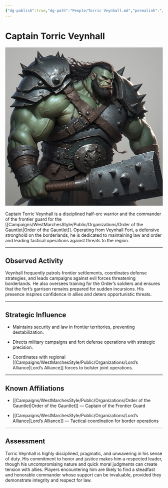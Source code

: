 ```yaml
---
{"dg-publish":true,"dg-path":"People/Torric Veynhall.md","permalink":"/people/torric-veynhall/","tags":["NPC","OrderOfTheGauntlet"],"dgShowFileTree":true}
---
```


# **Captain Torric Veynhall**

![Torric_Veynhall.jpg](/img/user/_assets/WestMarchesStyle/NPC%20Portraits/Torric_Veynhall.jpg)

Captain Torric Veynhall is a disciplined half-orc warrior and the commander of the frontier guard for the [[Campaigns/WestMarchesStyle/Public/Organizations/Order of the Gauntlet\|Order of the Gauntlet]]. Operating from Veynhall Fort, a defensive stronghold on the borderlands, he is dedicated to maintaining law and order and leading tactical operations against threats to the region.

---

## Observed Activity

Veynhall frequently patrols frontier settlements, coordinates defense strategies, and leads campaigns against evil forces threatening borderlands. He also oversees training for the Order’s soldiers and ensures that the fort’s garrison remains prepared for sudden incursions. His presence inspires confidence in allies and deters opportunistic threats.

---

## Strategic Influence

- Maintains security and law in frontier territories, preventing destabilization.
    
- Directs military campaigns and fort defense operations with strategic precision.
    
- Coordinates with regional [[Campaigns/WestMarchesStyle/Public/Organizations/Lord’s Alliance\|Lord’s Alliance]] forces to bolster joint operations.
    

---

## Known Affiliations

- [[Campaigns/WestMarchesStyle/Public/Organizations/Order of the Gauntlet\|Order of the Gauntlet]] — Captain of the Frontier Guard
    
- [[Campaigns/WestMarchesStyle/Public/Organizations/Lord’s Alliance\|Lord’s Alliance]] — Tactical coordination for border operations
    

---

## Assessment

Torric Veynhall is highly disciplined, pragmatic, and unwavering in his sense of duty. His commitment to honor and justice makes him a respected leader, though his uncompromising nature and quick moral judgments can create tension with allies. Players encountering him are likely to find a steadfast and honorable commander whose support can be invaluable, provided they demonstrate integrity and respect for law. 